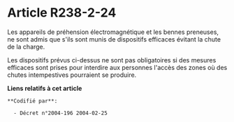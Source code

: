 # Article R238-2-24

Les appareils de préhension électromagnétique et les bennes preneuses, ne sont admis que s'ils sont munis de dispositifs
efficaces évitant la chute de la charge.

Les dispositifs prévus ci-dessus ne sont pas obligatoires si des mesures efficaces sont prises pour interdire aux personnes
l'accès des zones où des chutes intempestives pourraient se produire.

**Liens relatifs à cet article**

	**Codifié par**:

	  - Décret n°2004-196 2004-02-25
